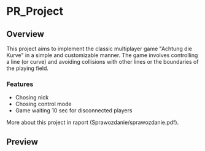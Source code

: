 # PR_Project

## Overview

This project aims to implement the classic multiplayer game "Achtung die Kurve" in a simple and customizable manner. The game involves controlling a line (or curve) and avoiding collisions with other lines or the boundaries of the playing field.

### Features
-   Chosing nick
-   Chosing control mode
-   Game waiting 10 sec for disconnected players

More about this project in raport (Sprawozdanie/sprawozdanie.pdf).

## Preview
